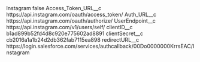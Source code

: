 <?xml version="1.0" encoding="UTF-8"?>
<CustomMetadata xmlns="http://soap.sforce.com/2006/04/metadata" xmlns:xsi="http://www.w3.org/2001/XMLSchema-instance" xmlns:xsd="http://www.w3.org/2001/XMLSchema">
    <label>Instagram</label>
    <protected>false</protected>
    <values>
        <field>Access_Token_URL__c</field>
        <value xsi:type="xsd:string">https://api.instagram.com/oauth/access_token/</value>
    </values>
    <values>
        <field>Auth_URL__c</field>
        <value xsi:type="xsd:string">https://api.instagram.com/oauth/authorize/</value>
    </values>
    <values>
        <field>UserEndpoint__c</field>
        <value xsi:type="xsd:string">https://api.instagram.com/v1/users/self/</value>
    </values>
    <values>
        <field>clientID__c</field>
        <value xsi:type="xsd:string">b1ad899b52fd4d8c920e775602ad8891</value>
    </values>
    <values>
        <field>clientSecret__c</field>
        <value xsi:type="xsd:string">cb2016a1a1b24d2db362fab7115ea898</value>
    </values>
    <values>
        <field>redirectURL__c</field>
        <value xsi:type="xsd:string">https://login.salesforce.com/services/authcallback/00Do0000000KrrsEAC/Instagram</value>
    </values>
</CustomMetadata>
